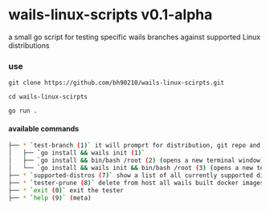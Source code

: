 # wails-linux-scripts v0.1-alpha

a small go script for testing specific wails branches against supported Linux distributions

### use

`git clone https://github.com/bh90210/wails-linux-scirpts.git`

`cd wails-linux-scirpts`

`go run .`

#### available commands

```bash
├── * `test-branch (1)` it will promprt for distribution, git repo and specific branch to test against
│   ├── `go install && wails init (1)`
│   ├── `go install && bin/bash /root (2) (opens a new terminal window)`
│   └── `go install && wails init && bin/bash /root (3) (opens a new terminal window)`
├── * `supported-distros (7)` show a list of all currently supported distributions
├── * `tester-prune (8)` delete from host all wails built docker images
├── * `exit (0)` exit the tester
├── * `help (9)` (meta)
```
